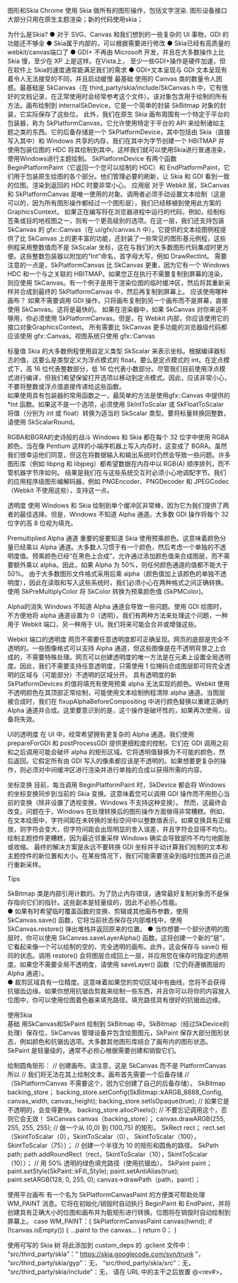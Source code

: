
图形和Skia
Chrome 使用 Skia 做所有的图形操作，包括文字渲染.
图形设备接口大部分只用在原生主题渲染；新的代码使用skia；

为什么是Skia?
● 对于 SVG、Canvas 和我们想到的一些复杂的 UI 事物，GDI 的功能还不够全
● Skia属于内部的，可以根据需要进行修改
● Skia已经有高质量的webkit/canvas端口了
● GDI+ 不再由 Microsoft 开发，并且在大多数操作上比 Skia 慢，至少在 XP 上是这样。在Vista上，
至少一些GDI+操作是硬件加速，但在软件上 Skia的速度通常能满足我们的需求
● GDI+文本呈现与 GDI 文本呈现有着令人无法接受的不同，并且启动缓慢
最基础
使用的 Canvas 类的数量令人困惑。最基础是 SkCanvas（在 third_party/skia/include/SkCanvas.h 中，它有很好的文档记录，在正常使用时会经常参考这个文件）。该对象包含用于绘制的所有方法。画布绘制到 internalSkDevice，它是一个简单的封装 SkBitmap 对象的封装，它实际保存了这些位。
此外，我们在原生 Skia 画布周围有一个特定于平台的包装器，称为 SkPlatformCanvas，它允许使用特定于平台的 API 来绘制诸如主题之类的东西。它的后备存储是一个 SkPlatformDevice，其中包括由 Skia（直接写入其中）和 Windows 共享的内存，我们在其中为字节创建一个 HBITMAP 并使用包装位图的 HDC 将其绘制到其中。这样我们就可以使用Skia进行普通渲染，使用Windows进行主题绘制。
SkPlatformDevice 有两个函数 BeginPlatformPaint（它返回一个您可以绘制的 HDC）和 EndPlatformPaint，它们用于包装原生绘图的各个部分。他们管理必要的刷新，让 Skia 和 GDI 看到一致的位图。渲染到返回的 HDC 时要非常小心。
应用层
对于 Webkit 层，SkCanvas 和 SkPlatformCanvas 是唯一使用的对象。调用者必须手动设置文本绘制（这是可以的，因为所有图形操作都经过一个图形层），我们已经移植到使用此方案的 GraphicsContext。
如果正在编写将在浏览器进程中运行的代码，例如，绘制标签条或目的地视图之一，则有一个更高级别的选项。在这一层，我们还支持包装 SkCanvas 的 gfx::Canvas（在 ui/gfx/canvas.h 中）。它提供的文本绘图例程提供了比 SkCanvas 上的更丰富的功能，还封装了一些常见的图形基元例程，这些例程采用整数值而不是 SkScalar 坐标，这在与我们的大多数图形代码集成时更方便。这些整数包装器以附加的“Int”命名，首字母大写，例如 DrawRectInt。
需要注意的一点是，SkPlatformCanvas 比 SkCanvas 更重，因为它有一个 Windows HDC 和一个与之关联的 HBITMAP。如果您正在执行不需要复制到屏幕的渲染，则应使用 SkCanvas。有一个例子是用于渲染位图的临时缓冲区，然后将其重新采样并合成到最终的 SkPlatformCanvas 中，然后再复制到屏幕上。
应该使用哪种画布？
如果不需要调用 GDI 操作，只将画布复制到另一个画布而不是屏幕，直接使用 SkCanvas。这将是最快的。
如果在渲染器中，如果 SkCanvas 对你来说不够用，你必须使用 SkPlatformCanvas。但是，在 Webkit 内部，你应该使用它的接口对象GraphicsContext。
所有需要比 SkCanvas 更多功能的浏览器级代码都应该使用 gfx::Canvas。视图系统只使用 gfx::Canvas

标量值
Skia 的大多数例程使用自定义类型 SkScalar 来表示坐标。根据编译器标志的值，这要么是类型定义为浮点模式的 float，要么是定点模式的 int。在定点模式下，高 16 位代表整数部分，低 16 位代表小数部分。尽管我们目前使用浮点模式进行编译，但我们希望保留打开选项以移动到定点模式。因此，应该非常小心，不要将整数或浮点值直接传递给这些函数。		
	如果使用具有包装器的常用函数之一，最简单的方法是使用gfx::Canvas 中提供的 *Int 函数。如果这不是一个选项，必须使用 SkIntToScalar 或 SkFloatToScalar 将值（分别为 int 或 float）转换为适当的 SkScalar 类型。要将标量转换回整数，请使用 SkScalarRound。

RGBA和BGRA的史诗般的战斗
Windows 和 Skia 都在每个 32 位字中使用 RGBA 颜色。当在像 Pentium 这样的小端序机器上写入内存时，这变成了 BGRA。虽然我们很幸运他们同意，但这在将数据输入和输出系统时仍然会导致一些问题。许多图形库（例如 libpng 和 libjpeg）都希望数据在内存中以 RGB(A) 顺序排列，而不管机器字节序如何。
结果是我们在与这些系统交互时必须小心地调配字节。我们的应用程序级图形编解码器，例如 PNGEncoder、PNGDecoder 和 JPEGCodec（Webkit 不使用这些），支持这一点。

透明度
使用 Windows 和 Skia 绘制到单个缓冲区非常棒，因为它为我们提供了两者的最佳选择。但是，Windows 不知道 Alpha 通道。大多数 GDI 操作将每个 32 位字的高 8 位视为填充。

Premultiplied Alpha 通道
重要的是要知道 Skia 使用预乘颜色。这意味着颜色分量已经乘以 Alpha 通道。大多数人习惯于有一个颜色，然后考虑一个单独的不透明度值。预乘颜色已经“在黑色上合成”，允许通过添加颜色值来合成图层，而不需要额外乘以 alpha。因此，如果 Alpha 为 50%，则任何颜色通道的值都不能大于 50%。
由于大多数图形文件格式采用后乘 alpha（颜色值加上该颜色的单独不透明度），因此在读取和写入这些系统时，我们必须小心在两种格式之间正确转换。
使用 SkPreMultiplyColor 将 SkColor 转换为预乘颜色值 (SkPMColor)。

Alpha的消失
Windows 不知道 Alpha 通道会导致一些问题。使用 GDI 绘图时，不方便地将 alpha 通道设置为 0（透明）。我们有两种方法来处理这个问题，一种用于 Webkit 端口，另一种用于 UI。我们将来可能会合并或增强这些。

Webkit 端口的透明度
网页不需要任意透明度即可正确呈现。网页的底部是完全不透明的。一些图像格式可以支持 Alpha 通道，但这些图像是在不透明背景之上合成的，不需要特殊处理。网页可以创建透明度的唯一方法是在元素上设置全局透明度。因此，我们不需要支持任意透明度，只需使用 1 位掩码合成图层即可将完全透明的区域与（可能部分）不透明的区域分开。
具有透明度的新 SkPlatformDevices 的值将填充有使用预乘 alpha 无法实现的颜色。Webkit 使用不透明颜色在其顶部正常绘制，可能使用文本绘制例程清除 alpha 通道。当图层被合成时，我们在 fixupAlphaBeforeCompositing 中进行颜色替换以重建正确的 Alpha 通道并合成。这里要意识到的是，这个操作是破坏性的，如果再次使用，设备将失效。

UI的透明度
在 UI 中，经常希望拥有更复杂的 Alpha 通道。我们使用 prepareForGDI 和 postProcessGDI 提供更细粒度的控制，它们在 GDI 调用之前和之后调用可能会破坏 alpha 的矩形区域。它将透明值替换为不可能的颜色，然后返回。它假定所有由 GDI 写入的像素都应该是不透明的。如果想要更复杂的操作，则必须对中间缓冲区进行渲染并进行单独的合成以获得所需的内容。

坐标变换
目前，每当调用 BeginPlatformPaint 时，SkDevice 都会将 Windows 的坐标变换同步到当前的 Skia 变换。这意味着您可以调用 GDI 操作而不用担心当前的变换（除非设置了透视变换，Windows 不支持这种变换）。
然而，这最终会改变。问题在于，Windows 在处理转换后的图形操作方面做得非常糟糕。例如，在文本绘图中，字符间距在未转换的坐标空间中以整数值表示。如果变换具有正缩放，则字符会变大，但字符间距会出现明显的舍入误差，并且字符会显得不均匀。绘制主题控件更糟糕，因为最近邻重采样 Windows 确实会导致部件不均匀地膨胀或收缩。
最终的解决方案是永远不要转换 GDI 坐标并手动计算我们绘制的文本和主题控件的新位置和大小。在某些情况下，我们可能需要渲染到临时位图并自己进行重新采样。

Tips

SkBitmap 类是内部引用计数的。为了防止内存错误，通常最好复制对象而不是保存指向它们的指针。这些副本是轻量级的，因此不必担心性能。			
● 如果有时希望临时覆盖函数的变换、剪辑或其他画布参数，使用 SkCanvas.save() 函数，它将当前状态保存在内部堆栈中，使用 SkCanvas.restore() 弹出堆栈并返回原来的位置。
● 当你想要一个部分透明的图层时，你可以使用 SkCanvas.saveLayerAlpha() 函数。这将创建一个新的“层”，它看起来像一个可以绘制的空的、完全透明的画布。此外，这会保存与 save() 相同的状态。调用 restore() 会将图层合成回上一层，并应用您在保存时指定的透明度。如果您不需要全局不透明度，请使用 saveLayer() 函数（它仍将遵循图层的 Alpha 通道）。		
● 裁剪区域具有一位精度。这意味着如果您的剪切区域中有曲线，您将不会获得抗锯齿边缘。如果你想用抗锯齿剪裁来绘制一些东西，并且你可以将你的内容放入位图中，你可以使用位图着色器来填充路径。填充路径具有很好的抗锯齿边缘。

使用Skia		
基础
用SkCanvas和SkPaint 绘制到 SkBitmap 中。SkBitmap（经过SkDevice的处理）保存位，SkCanvas 管理设备并包含绘图图元，SkPaint 保存大部分图形状态，例如颜色和抗锯齿选项。大多数其他图形库结合了画布内的图形状态。SkPaint 是轻量级的，通常不必担心根据需要创建和销毁它们。

绘制圆角矩形：
// 创建画布。请注意，这是 SkCanvas 而不是 PlatformCanvas 所以
// 我们将无法在其上绘制文本。画布首先需要一个后备存储
//（SkPlatformCanvas 不需要这个，因为它创建了自己的后备存储）。
SkBitmap backing_store；
backing_store.setConfig(SkBitmap::kARGB_8888_Config, canvas_width, canvas_height);
backing_store.setIsOpaque(true); // 如果它是不透明的，会变得更快。
backing_store.allocPixels(); // 不要忘记调用这个，否则它会无效！
SkCanvas canvas（backing_store）；
canvas.drawARGB(255, 255, 255, 255);
// 做一个从 (0,0) 到 (100,75) 的矩形。
SkRect rect；
rect.set（SkintToScalar（0），SkintToScalar（0），
SkintToScalar（100），SkintToScalar（75））；
// 创建一个半径为 10 的矩形和圆角的路径。
SkPath path;
path.addRoundRect（rect，SkintToScalar（10），SkintToScalar（10））；
// 用 50% 透明的绿色填充路径（使用抗锯齿）。
SkPaint paint；
paint.setStyle(SkPaint::kFill_Style);
paint.setAntiAlias(true);
paint.setARGB(128, 0, 255, 0);
canvas->drawPath（path，paint）；


使用平台画布
有一个名为 SkPlatformCanvasPaint 的方便类可帮助处理 WM_PAINT 消息。它将在初始化/销毁时自动执行 BeginPaint 和 EndPaint，并将创建具有正确大小的位图和画布并为脏矩形进行转换。位图将在销毁时自动绘制到屏幕上。
case WM_PAINT：{
  SkPlatformCanvasPaint canvas(hwnd);
  if (!canvas.isEmpty()) {
    ...paint to the canvas...
  }
  return 0；
}

使用可写的 Skia 树
将此添加到 custom_deps 的 .gclient 文件中：
“src/third_party/skia”：“ https://skia.googlecode.com/svn/trunk ”，
 “src/third_party/skia/gyp”：无，
 “src/third_party/skia/src”：无，
 “src/third_party/skia/include”：无，
请在 URL 中的主干之后放置 @<rev#>。
